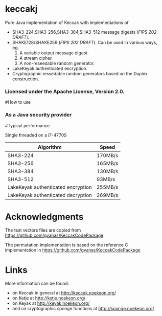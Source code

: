 keccakj
========

Pure Java implementation of Keccak with implementations of
  * SHA3-224,SHA3-256,SHA3-384,SHA3-512 message digests (*FIPS 202 DRAFT*).
  * SHAKE128/SHAKE256 (*FIPS 202 DRAFT*). Can be used in various ways, eg.
    1. A variable output message digest.
    2. A stream cipher.
    3. A non-reseedable random generator.
  * LakeKeyak authenticated encryption.
  * Cryptographic ressedable random generators based on the Duplex construction.

### Licensed under the Apache License, Version 2.0.

#How to use

### As a Java security provider



#Typical performance

Single threaded on a i7-4770S

|Algorithm|Speed|
|---------|------|
|SHA3-224|170MB/s|
|SHA3-256|165MB/s|
|SHA3-384|130MB/s|
|SHA3-512|93MB/s|
|LakeKeyak authenticated encryption|255MB/s|
|LakeKeyak authenticated decryption|269MB/s|



# Acknowledgments

The test vectors files are copied from https://github.com/gvanas/KeccakCodePackage

The permutation implementation is based on the reference C implementation in https://github.com/gvanas/KeccakCodePackage

# Links

More information can be found:

* on Keccak in general at http://keccak.noekeon.org/
* on Ketje at http://ketje.noekeon.org/
* on Keyak at http://keyak.noekeon.org/
* and on cryptographic sponge functions at http://sponge.noekeon.org/
